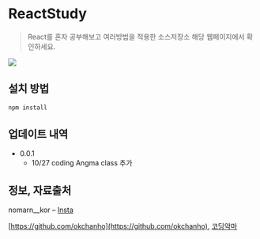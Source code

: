 # ReactStudy
> React를 혼자 공부해보고 여러방법을 적용한 소스저장소
> 해당 웹페이지에서 확인하세요.

![](../header.png)

## 설치 방법

```sh
npm install
```

## 업데이트 내역

* 0.0.1
    * 10/27 coding Angma class 추가
 
## 정보, 자료출처
nomarn__kor – [Insta](https://www.instagram.com/norman__kor/?hl=ko) 

[https://github.com/okchanho](https://github.com/okchanho),
[코딩악마](https://www.youtube.com/channel/UCxft4RZ8lrK_BdPNz8NOP7Q)

